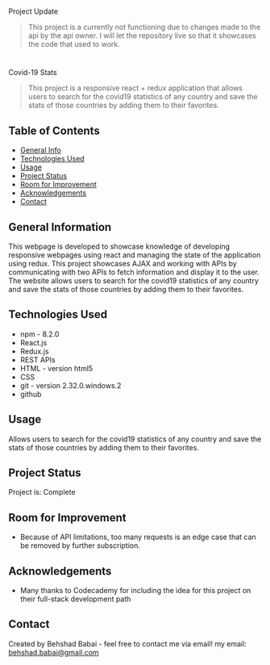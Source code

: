 #

Project Update

> This project is a currently not functioning due to changes made to the api by the api owner. I will let the repository live so that it showcases the code that used to work.

#

Covid-19 Stats

> This project is a responsive react + redux application that allows users to search for the covid19 statistics of any country and save the stats of those countries by adding them to their favorites.
>
> <!--Live demo [_here_]().  If you have the project hosted somewhere, include the link here. -->

## Table of Contents

- [General Info](#general-information)
- [Technologies Used](#technologies-used)
- [Usage](#usage)
- [Project Status](#project-status)
- [Room for Improvement](#room-for-improvement)
- [Acknowledgements](#acknowledgements)
- [Contact](#contact)
<!-- * [License](#license) -->

## General Information

This webpage is developed to showcase knowledge of developing responsive webpages using react and managing the state of the application using redux. This project showcases AJAX and working with APIs by communicating with two APIs to fetch information and display it to the user. The website allows users to search for the covid19 statistics of any country and save the stats of those countries by adding them to their favorites.

<!-- You don't have to answer all the questions - just the ones relevant to your project. -->

## Technologies Used

- npm - 8.2.0
- React.js
- Redux.js
- REST APIs
- HTML - version html5
- CSS
- git - version 2.32.0.windows.2
- github

## Usage

Allows users to search for the covid19 statistics of any country and save the stats of those countries by adding them to their favorites.

## Project Status

Project is: Complete

## Room for Improvement

- Because of API limitations, too many requests is an edge case that can be removed by further subscription.

## Acknowledgements

- Many thanks to Codecademy for including the idea for this project on their full-stack development path

## Contact

Created by Behshad Babai - feel free to contact me via email!
my email: behshad.babai@gmail.com

<!-- Optional -->
<!-- ## License -->
<!-- This project is open source and available under the [... License](). -->

<!-- You don't have to include all sections - just the one's relevant to your project -->

